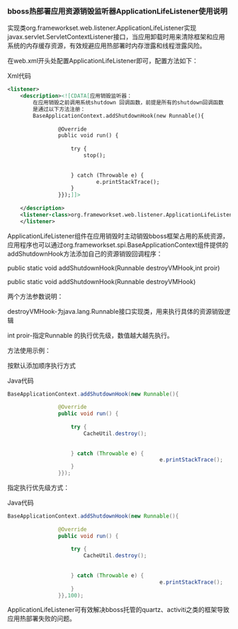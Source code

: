 ### bboss热部署应用资源销毁监听器ApplicationLifeListener使用说明

实现类org.frameworkset.web.listener.ApplicationLifeListener实现javax.servlet.ServletContextListener接口，当应用卸载时用来清除框架和应用系统的内存缓存资源，有效规避应用热部署时内存泄露和线程泄露风险。

在web.xml开头处配置ApplicationLifeListener即可，配置方法如下：

Xml代码

```xml
<listener>  
    <description><![CDATA[应用销毁监听器： 
        在应用销毁之前调用系统shutdown 回调函数，前提是所有的shutdown回调函数 
        是通过以下方法注册： 
        BaseApplicationContext.addShutdownHook(new Runnable(){ 
 
                @Override 
                public void run() { 
                     
                    try { 
                        stop(); 
                     
 
                    } catch (Throwable e) { 
                            e.printStackTrace(); 
                    } 
                }});]]>  
          
    </description>  
    <listener-class>org.frameworkset.web.listener.ApplicationLifeListener</listener-class>  
    </listener>  
```

ApplicationLifeListener组件在应用销毁时主动销毁bboss框架占用的系统资源，应用程序也可以通过org.frameworkset.spi.BaseApplicationContext组件提供的addShutdownHook方法添加自己的资源销毁回调程序：

public static void addShutdownHook(Runnable destroyVMHook,int proir)

public static void addShutdownHook(Runnable destroyVMHook)

两个方法参数说明：

destroyVMHook-为java.lang.Runnable接口实现类，用来执行具体的资源销毁逻辑

int proir-指定Runnable 的执行优先级，数值越大越先执行。

方法使用示例：

按默认添加顺序执行方式

Java代码

```java
BaseApplicationContext.addShutdownHook(new Runnable(){  
  
                @Override  
                public void run() {  
                      
                    try {  
                        CacheUtil.destroy();  
                      
  
                    } catch (Throwable e) {  
                                                e.printStackTrace();  
                    }  
                }});  
```

指定执行优先级方式：

Java代码

```java
BaseApplicationContext.addShutdownHook(new Runnable(){  
  
                @Override  
                public void run() {  
                      
                    try {  
                        CacheUtil.destroy();  
                      
  
                    } catch (Throwable e) {  
                                                e.printStackTrace();  
                    }  
                }},100);  
```

ApplicationLifeListener可有效解决bboss托管的quartz、activiti之类的框架导致应用热部署失败的问题。